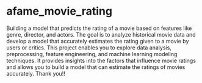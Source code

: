 # afame_movie_rating
Building a model that predicts the rating of a movie based on features like genre, director, and actors.
The goal is to analyze historical movie data and develop a model that accurately estimates the rating given to a movie by users or critics.
This project enables you to explore data analysis, preprocessing, feature engineering, and machine learning modeling techniques. It provides insights into the factors that influence movie
ratings and allows you to build a model that can estimate the ratings of movies accurately.
Thank you!!

